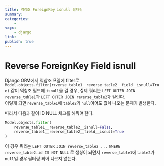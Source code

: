 ```yaml
---
title: 역참조 ForeignKey isnull 필터링
summary: 
categories:
    - 
tags:
    - django
link: 
publish: true
---
```


# Reverse ForeignKey Field isnull

Django ORM에서 역참조 모델에 filter로 `Model.objects.filter(reverse_table1__reverse_table2__field__isnull=True)` 같이 역참조 필드에 `isnull`을 걸 경우, 실제 쿼리는 `LEFT OUTER JOIN reverse_table1`과 `LEFT OUTER JOIN reverse_table2`가 걸린다.  
이렇게 되면 `reverse_table1`에 `table2`가 `null`이어도 값이 나오는 문제가 발생한다.

따라서 다음과 같이 ID NULL 체크를 해줘야 한다.

```python
Model.objects.filter(
    reverse_table1__reverse_table2__isnull=False,
    reverse_table1__reverse_table2__field__isnull=True
)
```

이 경우 쿼리는 `LEFT OUTER JOIN reverse_table2 ... WHERE reverse_table2.id IS NOT NULL` 로 생성이 되면서 `reverse_table1`에 `table2`가 `null`일 경우 필터링 되어 나오지 않는다.
